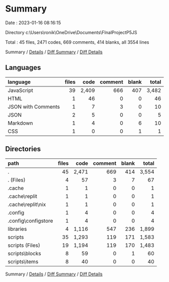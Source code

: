 # Summary

Date : 2023-01-16 08:16:15

Directory c:\\Users\\ronik\\OneDrive\\Documents\\FInalProjectP5JS

Total : 45 files,  2471 codes, 669 comments, 414 blanks, all 3554 lines

Summary / [Details](details.md) / [Diff Summary](diff.md) / [Diff Details](diff-details.md)

## Languages
| language | files | code | comment | blank | total |
| :--- | ---: | ---: | ---: | ---: | ---: |
| JavaScript | 39 | 2,409 | 666 | 407 | 3,482 |
| HTML | 1 | 46 | 0 | 0 | 46 |
| JSON with Comments | 1 | 7 | 3 | 0 | 10 |
| JSON | 2 | 5 | 0 | 0 | 5 |
| Markdown | 1 | 4 | 0 | 6 | 10 |
| CSS | 1 | 0 | 0 | 1 | 1 |

## Directories
| path | files | code | comment | blank | total |
| :--- | ---: | ---: | ---: | ---: | ---: |
| . | 45 | 2,471 | 669 | 414 | 3,554 |
| . (Files) | 4 | 57 | 3 | 7 | 67 |
| .cache | 1 | 1 | 0 | 0 | 1 |
| .cache\\replit | 1 | 1 | 0 | 0 | 1 |
| .cache\\replit\\nix | 1 | 1 | 0 | 0 | 1 |
| .config | 1 | 4 | 0 | 0 | 4 |
| .config\\configstore | 1 | 4 | 0 | 0 | 4 |
| libraries | 4 | 1,116 | 547 | 236 | 1,899 |
| scripts | 35 | 1,293 | 119 | 171 | 1,583 |
| scripts (Files) | 19 | 1,194 | 119 | 170 | 1,483 |
| scripts\\blocks | 8 | 59 | 0 | 1 | 60 |
| scripts\\items | 8 | 40 | 0 | 0 | 40 |

Summary / [Details](details.md) / [Diff Summary](diff.md) / [Diff Details](diff-details.md)